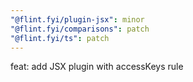 ```yaml
---
"@flint.fyi/plugin-jsx": minor
"@flint.fyi/comparisons": patch
"@flint.fyi/ts": patch
---
```


feat: add JSX plugin with accessKeys rule
